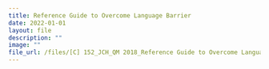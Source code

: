 ```yaml
---
title: Reference Guide to Overcome Language Barrier
date: 2022-01-01
layout: file
description: ""
image: ""
file_url: /files/[C] 152_JCH_QM 2018_Reference Guide to Overcome Language Barrier.pdf
---
```

